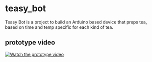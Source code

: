 # teasy_bot
Teasy Bot is a project to build an Arduino based device that preps tea, based on time and temp specific for each kind of tea.


## prototype video
[![Watch the prototype video](https://img.youtube.com/vi/MZJTI-8vdiI/maxresdefault.jpg)](https://youtu.be/MZJTI-8vdiI)



